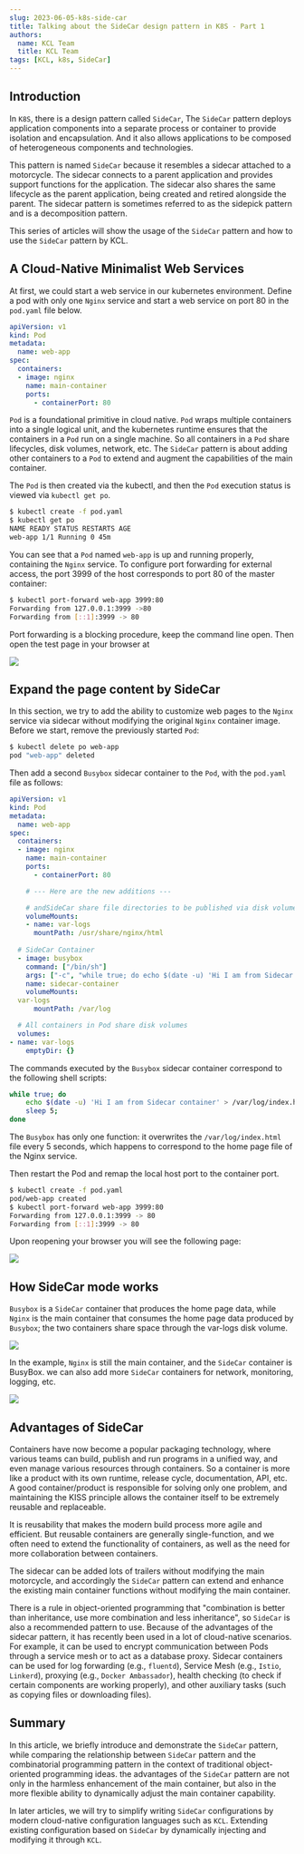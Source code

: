 ```yaml
---
slug: 2023-06-05-k8s-side-car
title: Talking about the SideCar design pattern in K8S - Part 1
authors:
  name: KCL Team
  title: KCL Team
tags: [KCL, k8s, SideCar]
---
```


## Introduction

In `K8S`, there is a design pattern called `SideCar`, The `SideCar` pattern deploys application components into a separate process or container to provide isolation and encapsulation. And it also allows applications to be composed of heterogeneous components and technologies.

This pattern is named `SideCar` because it resembles a sidecar attached to a motorcycle. The sidecar connects to a parent application and provides support functions for the application. The sidecar also shares the same lifecycle as the parent application, being created and retired alongside the parent. The sidecar pattern is sometimes referred to as the sidepick pattern and is a decomposition pattern.

This series of articles will show the usage of the `SideCar` pattern and how to use the `SideCar` pattern by KCL.

## A Cloud-Native Minimalist Web Services

At first, we could start a web service in our kubernetes environment. Define a pod with only one `Nginx` service and start a web service on port 80 in the `pod.yaml` file below.

```yaml
apiVersion: v1
kind: Pod
metadata:
  name: web-app
spec:
  containers:
  - image: nginx
    name: main-container
    ports:
      - containerPort: 80
```

`Pod` is a foundational primitive in cloud native. `Pod` wraps multiple containers into a single logical unit, and the kubernetes runtime ensures that the containers in a `Pod` run on a single machine. So all containers in a `Pod` share lifecycles, disk volumes, network, etc. The `SideCar` pattern is about adding other containers to a `Pod` to extend and augment the capabilities of the main container.

The `Pod` is then created via the kubectl, and then the `Pod` execution status is viewed via `kubectl get po`.

```bash
$ kubectl create -f pod.yaml
$ kubectl get po
NAME READY STATUS RESTARTS AGE
web-app 1/1 Running 0 45m
```

You can see that a `Pod` named `web-app` is up and running properly, containing the `Nginx` service. To configure port forwarding for external access, the port 3999 of the host corresponds to port 80 of the master container:

```bash
$ kubectl port-forward web-app 3999:80
Forwarding from 127.0.0.1:3999 ->80
Forwarding from [::1]:3999 -> 80
```

Port forwarding is a blocking procedure, keep the command line open. Then open the test page in your browser at

![](/img/blog/2023-06-05-k8s-side-car/port-forward.png)

## Expand the page content by SideCar

In this section, we try to add the ability to customize web pages to the `Nginx` service via sidecar without modifying the original `Nginx` container image. Before we start, remove the previously started `Pod`:

```bash
$ kubectl delete po web-app
pod "web-app" deleted
```

Then add a second `Busybox` sidecar container to the `Pod`, with the `pod.yaml` file as follows:

```yaml
apiVersion: v1
kind: Pod
metadata:
  name: web-app
spec:
  containers:
  - image: nginx
    name: main-container
    ports:
      - containerPort: 80

    # --- Here are the new additions ---

    # andSideCar share file directories to be published via disk volumes
    volumeMounts:
    - name: var-logs
      mountPath: /usr/share/nginx/html
  
  # SideCar Container
  - image: busybox
    command: ["/bin/sh"]
    args: ["-c", "while true; do echo $(date -u) 'Hi I am from Sidecar container' > /var/log/index.html; sleep 5;done"]
    name: sidecar-container
    volumeMounts:
  var-logs
      mountPath: /var/log

  # All containers in Pod share disk volumes
  volumes:
- name: var-logs
    emptyDir: {}

```

The commands executed by the `Busybox` sidecar container correspond to the following shell scripts:

```bash
while true; do
	echo $(date -u) 'Hi I am from Sidecar container' > /var/log/index.html;
	sleep 5;
done
```

The `Busybox` has only one function: it overwrites the `/var/log/index.html` file every 5 seconds, which happens to correspond to the home page file of the Nginx service.

Then restart the Pod and remap the local host port to the container port.

```bash
$ kubectl create -f pod.yaml 
pod/web-app created
$ kubectl port-forward web-app 3999:80
Forwarding from 127.0.0.1:3999 -> 80
Forwarding from [::1]:3999 -> 80
```

Upon reopening your browser you will see the following page:

![](/img/blog/2023-06-05-k8s-side-car/port-forward-1.png)

## How SideCar mode works

`Busybox` is a `SideCar` container that produces the home page data, while `Nginx` is the main container that consumes the home page data produced by `Busybox`; the two containers share space through the var-logs disk volume.

![](/img/blog/2023-06-05-k8s-side-car/how-sidecar-work.png)

In the example, `Nginx` is still the main container, and the `SideCar` container is BusyBox. we can also add more `SideCar` containers for network, monitoring, logging, etc.

![](/img/blog/2023-06-05-k8s-side-car/how-sidecar-work-1.png)

## Advantages of SideCar

Containers have now become a popular packaging technology, where various teams can build, publish and run programs in a unified way, and even manage various resources through containers. So a container is more like a product with its own runtime, release cycle, documentation, API, etc. A good container/product is responsible for solving only one problem, and maintaining the KISS principle allows the container itself to be extremely reusable and replaceable.

It is reusability that makes the modern build process more agile and efficient. But reusable containers are generally single-function, and we often need to extend the functionality of containers, as well as the need for more collaboration between containers.

The sidecar can be added lots of trailers without modifying the main motorcycle, and accordingly the `SideCar` pattern can extend and enhance the existing main container functions without modifying the main container.

There is a rule in object-oriented programming that "combination is better than inheritance, use more combination and less inheritance", so `SideCar` is also a recommended pattern to use. Because of the advantages of the sidecar pattern, it has recently been used in a lot of cloud-native scenarios. For example, it can be used to encrypt communication between Pods through a service mesh or to act as a database proxy. Sidecar containers can be used for log forwarding (e.g., `fluentd`), Service Mesh (e.g., `Istio`, `Linkerd`), proxying (e.g., `Docker Ambassador`), health checking (to check if certain components are working properly), and other auxiliary tasks (such as copying files or downloading files).

## Summary

In this article, we briefly introduce and demonstrate the `SideCar` pattern, while comparing the relationship between `SideCar` pattern and the combinatorial programming pattern in the context of traditional object-oriented programming ideas. the advantages of the `SideCar` pattern are not only in the harmless enhancement of the main container, but also in the more flexible ability to dynamically adjust the main container capability.

In later articles, we will try to simplify writing `SideCar` configurations by modern cloud-native configuration languages such as `KCL`. Extending existing configuration based on `SideCar` by dynamically injecting and modifying it through `KCL`.
